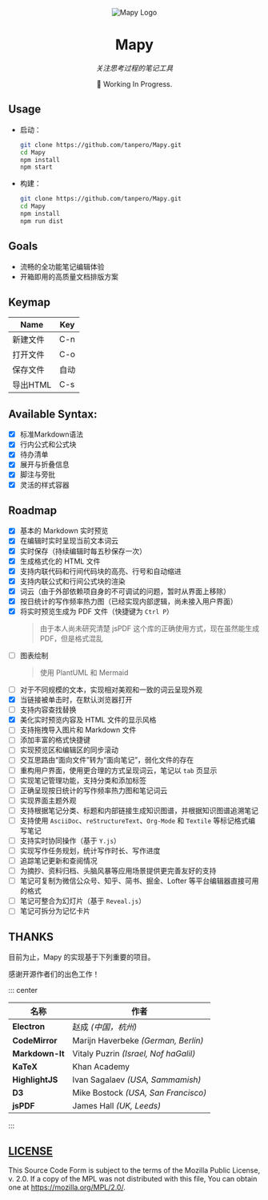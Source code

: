 <div align="center">

![Mapy Logo](./logo.png)

# Mapy

*关注思考过程的笔记工具*

🚧 Working In Progress.

</div>



## Usage

- 启动：
  ```bash
  git clone https://github.com/tanpero/Mapy.git
  cd Mapy
  npm install
  npm start
  ```

- 构建：

    ```bash
    git clone https://github.com/tanpero/Mapy.git
    cd Mapy
    npm install
    npm run dist
    ```

## Goals

- 流畅的全功能笔记编辑体验
- 开箱即用的高质量文档排版方案


## Keymap

<div align="center">

|  Name   | Key  |
| ------- | ---- |
| 新建文件 | C-n |
| 打开文件 | C-o |
| 保存文件 | 自动 |
| 导出HTML | C-s |

</div>

## Available Syntax:
- [x] 标准Markdown语法
- [x] 行内公式和公式块
- [x] 待办清单
- [x] 展开与折叠信息
- [x] 脚注与旁批
- [x] 灵活的样式容器 

## Roadmap

- [x] 基本的 Markdown 实时预览
- [x] 在编辑时实时呈现当前文本词云
- [x] 实时保存（持续编辑时每五秒保存一次）
- [x] 生成格式化的 HTML 文件
- [x] 支持内联代码和行间代码块的高亮、行号和自动缩进
- [x] 支持内联公式和行间公式块的渲染
- [x] 词云（由于外部依赖项自身的不可调试的问题，暂时从界面上移除）
- [x] 按日统计的写作频率热力图（已经实现内部逻辑，尚未接入用户界面）
- [x] 将实时预览生成为 PDF 文件（快捷键为 `Ctrl P`）
  > 由于本人尚未研究清楚 jsPDF 这个库的正确使用方式，现在虽然能生成 PDF，但是格式混乱
- [ ] 图表绘制  
  > 使用 PlantUML 和 Mermaid
- [ ] 对于不同规模的文本，实现相对美观和一致的词云呈现外观
- [x] 当链接被单击时，在默认浏览器打开
- [ ] 支持内容查找替换
- [x] 美化实时预览内容及 HTML 文件的显示风格
- [ ] 支持拖拽导入图片和 Markdown 文件
- [ ] 添加丰富的格式快捷键
- [ ] 实现预览区和编辑区的同步滚动
- [ ] 交互思路由“面向文件”转为“面向笔记”，弱化文件的存在
- [ ] 重构用户界面，使用更合理的方式呈现词云，笔记以 `tab` 页显示
- [ ] 实现笔记管理功能，支持分类和添加标签
- [ ] 正确呈现按日统计的写作频率热力图和笔记词云
- [ ] 实现界面主题外观
- [ ] 支持根据笔记分类、标题和内部链接生成知识图谱，并根据知识图谱追溯笔记
- [ ] 支持使用 `AsciiDoc`、`reStructureText`、`Org-Mode` 和 `Textile` 等标记格式编写笔记
- [ ] 支持实时协同操作（基于 `Y.js`）
- [ ] 实现写作任务规划，统计写作时长、写作进度
- [ ] 追踪笔记更新和查阅情况
- [ ] 为摘抄、资料归档、头脑风暴等应用场景提供更完善友好的支持
- [ ] 笔记可复制为微信公众号、知乎、简书、掘金、Lofter 等平台编辑器直接可用的格式
- [ ] 笔记可整合为幻灯片（基于 `Reveal.js`）
- [ ] 笔记可拆分为记忆卡片

## THANKS


目前为止，Mapy 的实现基于下列重要的项目。

感谢开源作者们的出色工作！

::: center

| 名称        | 作者                                |
| ----------- | ----------------------------------- |
| **Electron**    | 赵成 *(中国，杭州)*                   |
| **CodeMirror**  | Marijn Haverbeke *(German, Berlin)*   |
| **Markdown-It** | Vitaly Puzrin *(Israel, Nof haGalil)* |
| **KaTeX**       | Khan Academy                          |
| **HighlightJS** | Ivan Sagalaev *(USA, Sammamish)*      |
| **D3**          | Mike Bostock *(USA, San Francisco)*   |
| **jsPDF**       | James Hall *(UK, Leeds)*              |

:::

## [LICENSE](./LICENSE)

This Source Code Form is subject to the terms of the Mozilla Public License, v. 2.0. If a copy of the MPL was not distributed with this file, You can obtain one at https://mozilla.org/MPL/2.0/.